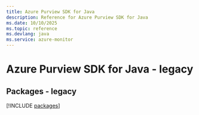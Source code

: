 ```yaml
---
title: Azure Purview SDK for Java
description: Reference for Azure Purview SDK for Java
ms.date: 10/10/2025
ms.topic: reference
ms.devlang: java
ms.service: azure-monitor
---
```

# Azure Purview SDK for Java - legacy
## Packages - legacy
[!INCLUDE [packages](purview-index.md)]